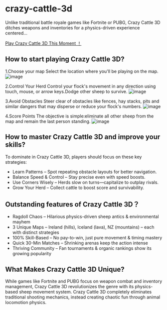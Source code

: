 # crazy-cattle-3d


Unlike traditional battle royale games like Fortnite or PUBG, Crazy Cattle 3D ditches weapons and inventories for a physics-driven experience centered...


[Play Crazy Cattle 3D This Moment ！](https://www.crazycattle-3d.xyz/)


## How to start playing Crazy Cattle 3D?

1.Choose your map
Select the location where you'll be playing on the map.
![image](https://github.com/user-attachments/assets/ad7b6598-1648-4c2f-aa3c-7f7d5df3345d)

2.Control Your Herd 
Control your flock's movement in any direction using touch, mouse, or arrow keys.Dodge other sheep to survive.
![image](https://github.com/user-attachments/assets/70f1a777-ee89-4e37-a6ab-e025dd87975b)

3.Avoid Obstacles
Steer clear of obstacles like fences, hay stacks, pits and similar dangers that may disperse or reduce your flock's numbers.
![image](https://github.com/user-attachments/assets/b7835412-1c2e-4cad-a774-f8d2a1f70baf)

4.Score Points 
The objective is simple:eliminate all other sheep from the map and remain the last person standing.
![image](https://github.com/user-attachments/assets/d7020b7f-9636-49ab-96fc-24dc2e9a8afb)



## How to master Crazy Cattle 3D and improve your skills?
To dominate in Crazy Cattle 3D, players should focus on these key strategies:
- Learn Patterns – Spot repeating obstacle layouts for better navigation.
- Balance Speed & Control – Stay precise even with speed boosts.
- Use Corners Wisely – Herds slow on turns—capitalize to outplay rivals.
- Grow Your Herd – Collect cattle to boost score and survivability.



## Outstanding features of Crazy Cattle 3D？
- Ragdoll Chaos – Hilarious physics-driven sheep antics & environmental mayhem
- 3 Unique Maps – Ireland (hills), Iceland (lava), NZ (mountains) – each with distinct strategies
- 100% Skill-Based – No pay-to-win, just pure movement & timing mastery
- Quick 30-Min Matches – Shrinking arenas keep the action intense
- Thriving Community – Fan tournaments & organic rankings show its growing popularity


## What Makes Crazy Cattle 3D Unique?
While games like Fortnite and PUBG focus on weapon combat and inventory management, Crazy Cattle 3D revolutionizes the genre with its physics-based sheep movement system. Crazy Cattle 3D completely eliminates traditional shooting mechanics, instead creating chaotic fun through animal locomotion physics.
